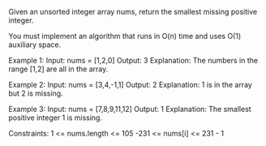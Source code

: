 Given an unsorted integer array nums, return the smallest missing positive integer.

You must implement an algorithm that runs in O(n) time and uses O(1) auxiliary space.

 

Example 1:
Input: nums = [1,2,0]
Output: 3
Explanation: The numbers in the range [1,2] are all in the array.

Example 2:
Input: nums = [3,4,-1,1]
Output: 2
Explanation: 1 is in the array but 2 is missing.

Example 3:
Input: nums = [7,8,9,11,12]
Output: 1
Explanation: The smallest positive integer 1 is missing.

Constraints:
1 <= nums.length <= 105
-231 <= nums[i] <= 231 - 1
